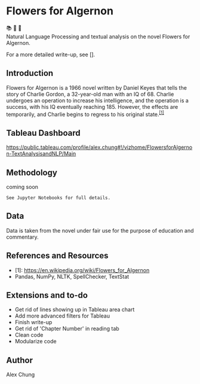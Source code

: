# Flowers for Algernon

:books: :cherry_blossom: :mouse2:  
Natural Language Processing and textual analysis on the novel Flowers for Algernon.

For a more detailed write-up, see [].

## Introduction

Flowers for Algernon  is a 1966 novel written by Daniel Keyes that tells the story of Charlie Gordon, a 32-year-old man with an IQ of 68.  Charlie undergoes an operation to increase his intelligence, and the operation is a success, with his IQ eventually reaching 185.  However, the effects are temporarily, and Charlie begins to regress to his original state.<sup>[[1]](#myfootnote1)</sup>

## Tableau Dashboard
https://public.tableau.com/profile/alex.chung#!/vizhome/FlowersforAlgernon-TextAnalysisandNLP/Main

## Methodology
coming soon

`See Jupyter Notebooks for full details.`

## Data

Data is taken from the novel under fair use for the purpose of education and commentary.


## References and Resources

 * <a name="myfootnote1">[1]</a>: https://en.wikipedia.org/wiki/Flowers_for_Algernon
 * Pandas, NumPy, NLTK, SpellChecker, TextStat

## Extensions and to-do
 * Get rid of lines showing up in Tableau area chart
 * Add more advanced filters for Tableau
 * Finish write-up
 * Get rid of 'Chapter Number' in reading tab
 * Clean code
 * Modularize code

## Author
Alex Chung
